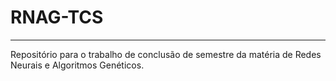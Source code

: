 # RNAG-TCS

<hr>

Repositório para o trabalho de conclusão de semestre da matéria de Redes Neurais e Algoritmos Genéticos.

